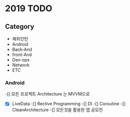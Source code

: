 # 2019 TODO

## Category 

* 해외인턴
* Android
* Back-And
* front-And
* Dev-ops
* Network
* ETC

### Android
-[] 모든 프로젝트 Architecture 는 MVVM으로
-[x] LiveData
-[] Rective Programming
-[] DI
-[] Coroutine
-[] CleanArchitecture
-[] 모든것을 활용한 앱 공모전

